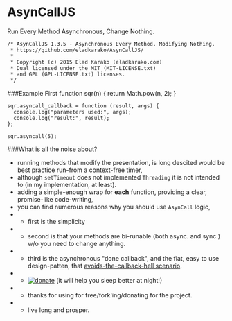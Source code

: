 # AsynCallJS
Run Every Method Asynchronous, Change Nothing.

    /* AsynCallJS 1.3.5 - Asynchronous Every Method. Modifying Nothing.
     * https://github.com/eladkarako/AsynCallJS/
     *
     * Copyright (c) 2015 Elad Karako (eladkarako.com)
     * Dual licensed under the MIT (MIT-LICENSE.txt)
     * and GPL (GPL-LICENSE.txt) licenses.
     */


###Example First
    function sqr(n) {
      return Math.pow(n, 2);
    }

    sqr.asyncall_callback = function (result, args) {
      console.log("parameters used:", args);
      console.log("result:", result);
    };

    sqr.asyncall(5);

###What is all the noise about?
 - running methods that modify the presentation, is long descited would be best practice run-from a context-free timer,
 - although `setTimeout` does not implemented `Threading` it is not intended to (in my implementation, at least).
 - adding a simple-enough wrap for **each** function, providing a clear, promise-like code-writing,
 - you can find numerous reasons why you should use `AsynCall` logic,
 - - first is the simplicity
 - - second is that your methods are bi-runable (both async. and sync.) w/o you need to change anything.
 - - third is the asynchronous "done callback", and the flat, easy to use design-patten, that [avoids-the-callback-hell scenario](http://callbackhell.com/).
 - - <a href="https://www.paypal.com/cgi-bin/webscr?cmd=_donations&business=7994YX29444PA&lc=IL&item_name=GitHub%20AsynCall%2eJS%20Donation&amount=5%2e00&currency_code=USD&bn=PP%2dDonationsBF%3abtn_donate_SM%2egif%3aNonHosted"><img src="https://i.imgur.com/ilcj8Ij.png?1" alt="donate"/></a> (it will help you sleep better at night!)
 - - thanks for using for free/fork'ing/donating for the project.
 - - live long and prosper.
